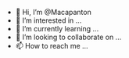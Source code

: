 - 👋 Hi, I’m @Macapanton
- 👀 I’m interested in ...
- 🌱 I’m currently learning ...
- 💞️ I’m looking to collaborate on ...
- 📫 How to reach me ...

<!---
Macapanton/Macapanton is a ✨ special ✨ repository because its `README.md` (this file) appears on your GitHub profile.
You can click the Preview link to take a look at your changes.
--->
